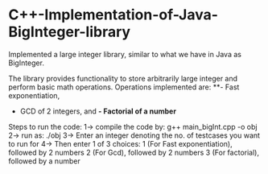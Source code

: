 # C++-Implementation-of-Java-BigInteger-library

Implemented a large integer library, similar to what we have in Java as BigInteger. 

The library provides functionality to store arbitrarily large integer and perform basic math operations. Operations implemented are:
**- Fast exponentiation,
- GCD of 2 integers, and 
**- Factorial of a number**


Steps to run the code:
1-> compile the code by: g++ main_bigInt.cpp -o obj
2-> run as: ./obj
3-> Enter an integer denoting the no. of testcases you want to run for
4-> Then enter 1 of 3 choices:
  1 (For Fast exponentiation), followed by 2 numbers
  2 (For Gcd), followed by 2 numbers
  3 (For factorial), followed by a number
